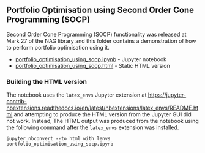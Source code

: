 ## Portfolio Optimisation using Second Order Cone Programming (SOCP)

Second Order Cone Programming (SOCP) functionality was released at Mark 27 of the NAG library and this folder contains a demonstration of how to perform portfolio optimisation using it.

* [portfolio_optimisation_using_socp.ipynb](./portfolio_optimisation_using_socp.ipynb) - Jupyter notebook
* [portfolio_optimisation_using_socp.html](./portfolio_optimisation_using_socp.html) - Static HTML version

### Building the HTML version

The notebook uses the `latex_envs` Jupyter extension at https://jupyter-contrib-nbextensions.readthedocs.io/en/latest/nbextensions/latex_envs/README.html and attempting to produce the HTML version from the Jupyter GUI did not work. Instead, The HTML output was produced from the notebook using the following command after the `latex_envs` extension was installed.

```
jupyter nbconvert --to html_with_lenvs portfolio_optimisation_using_socp.ipynb
```


